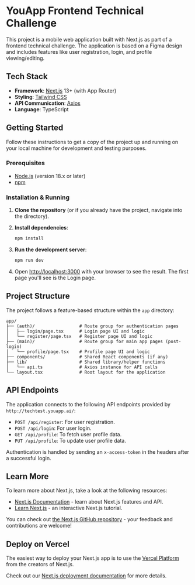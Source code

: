 # YouApp Frontend Technical Challenge

This project is a mobile web application built with Next.js as part of a frontend technical challenge. The application is based on a Figma design and includes features like user registration, login, and profile viewing/editing.

## Tech Stack

- **Framework**: [Next.js](https://nextjs.org/) 13+ (with App Router)
- **Styling**: [Tailwind CSS](https://tailwindcss.com/)
- **API Communication**: [Axios](https://axios-http.com/)
- **Language**: TypeScript

## Getting Started

Follow these instructions to get a copy of the project up and running on your local machine for development and testing purposes.

### Prerequisites

- [Node.js](https://nodejs.org/) (version 18.x or later)
- [npm](https://www.npmjs.com/)

### Installation & Running

1.  **Clone the repository** (or if you already have the project, navigate into the directory).

2.  **Install dependencies**:
    ```bash
    npm install
    ```

3.  **Run the development server**:
    ```bash
    npm run dev
    ```

4.  Open [http://localhost:3000](http://localhost:3000) with your browser to see the result. The first page you'll see is the Login page.

## Project Structure

The project follows a feature-based structure within the `app` directory:

```
app/
├── (auth)/                 # Route group for authentication pages
│   ├── login/page.tsx      # Login page UI and logic
│   └── register/page.tsx   # Register page UI and logic
├── (main)/                 # Route group for main app pages (post-login)
│   └── profile/page.tsx    # Profile page UI and logic
├── components/             # Shared React components (if any)
├── lib/                    # Shared library/helper functions
│   └── api.ts              # Axios instance for API calls
└── layout.tsx              # Root layout for the application
```

## API Endpoints

The application connects to the following API endpoints provided by `http://techtest.youapp.ai/`:

- `POST /api/register`: For user registration.
- `POST /api/login`: For user login.
- `GET /api/profile`: To fetch user profile data.
- `PUT /api/profile`: To update user profile data.

Authentication is handled by sending an `x-access-token` in the headers after a successful login.

## Learn More

To learn more about Next.js, take a look at the following resources:

- [Next.js Documentation](https://nextjs.org/docs) - learn about Next.js features and API.
- [Learn Next.js](https://nextjs.org/learn) - an interactive Next.js tutorial.

You can check out [the Next.js GitHub repository](https://github.com/vercel/next.js) - your feedback and contributions are welcome!

## Deploy on Vercel

The easiest way to deploy your Next.js app is to use the [Vercel Platform](https://vercel.com/new?utm_medium=default-template&filter=next.js&utm_source=create-next-app&utm_campaign=create-next-app-readme) from the creators of Next.js.

Check out our [Next.js deployment documentation](https://nextjs.org/docs/app/building-your-application/deploying) for more details.
